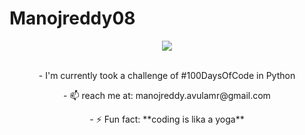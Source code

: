 # Manojreddy08
<p align="center"> 
 <img src="https://www.multidots.com/full-stack-development-need-know/"/> 
</p>
<p align="center"><br>
- I'm currently took a challenge of #100DaysOfCode in Python 
<p align="center">
- 📫 reach me at: manojreddy.avulamr@gmail.com 
<p align="center">
- ⚡ Fun fact: **coding is lika a yoga**
